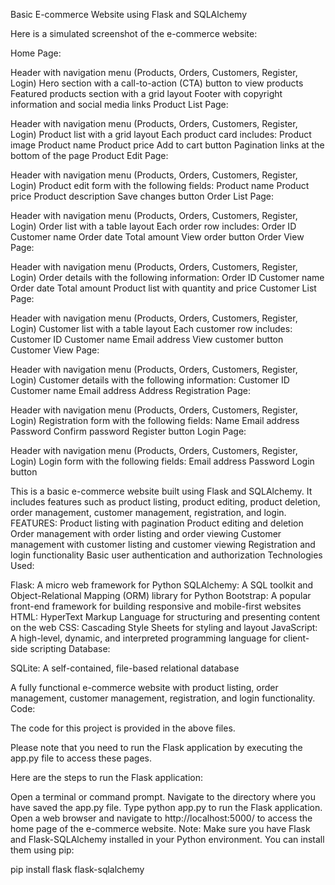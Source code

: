 Basic E-commerce Website using Flask and SQLAlchemy

Here is a simulated screenshot of the e-commerce website:

Home Page:

Header with navigation menu (Products, Orders, Customers, Register, Login)
Hero section with a call-to-action (CTA) button to view products
Featured products section with a grid layout
Footer with copyright information and social media links
Product List Page:

Header with navigation menu (Products, Orders, Customers, Register, Login)
Product list with a grid layout
Each product card includes:
Product image
Product name
Product price
Add to cart button
Pagination links at the bottom of the page
Product Edit Page:

Header with navigation menu (Products, Orders, Customers, Register, Login)
Product edit form with the following fields:
Product name
Product price
Product description
Save changes button
Order List Page:

Header with navigation menu (Products, Orders, Customers, Register, Login)
Order list with a table layout
Each order row includes:
Order ID
Customer name
Order date
Total amount
View order button
Order View Page:

Header with navigation menu (Products, Orders, Customers, Register, Login)
Order details with the following information:
Order ID
Customer name
Order date
Total amount
Product list with quantity and price
Customer List Page:

Header with navigation menu (Products, Orders, Customers, Register, Login)
Customer list with a table layout
Each customer row includes:
Customer ID
Customer name
Email address
View customer button
Customer View Page:

Header with navigation menu (Products, Orders, Customers, Register, Login)
Customer details with the following information:
Customer ID
Customer name
Email address
Address
Registration Page:

Header with navigation menu (Products, Orders, Customers, Register, Login)
Registration form with the following fields:
Name
Email address
Password
Confirm password
Register button
Login Page:

Header with navigation menu (Products, Orders, Customers, Register, Login)
Login form with the following fields:
Email address
Password
Login button

This is a basic e-commerce website built using Flask and SQLAlchemy. It includes features such as product listing, product editing, product deletion, order management, customer management, registration, and login.
FEATURES:
Product listing with pagination
Product editing and deletion
Order management with order listing and order viewing
Customer management with customer listing and customer viewing
Registration and login functionality
Basic user authentication and authorization
Technologies Used:

Flask: A micro web framework for Python
SQLAlchemy: A SQL toolkit and Object-Relational Mapping (ORM) library for Python
Bootstrap: A popular front-end framework for building responsive and mobile-first websites
HTML: HyperText Markup Language for structuring and presenting content on the web
CSS: Cascading Style Sheets for styling and layout
JavaScript: A high-level, dynamic, and interpreted programming language for client-side scripting
Database:

SQLite: A self-contained, file-based relational database

A fully functional e-commerce website with product listing, order management, customer management, registration, and login functionality.
Code:

The code for this project is provided in the above files.

Please note that you need to run the Flask application by executing the app.py file to access these pages.

Here are the steps to run the Flask application:

Open a terminal or command prompt.
Navigate to the directory where you have saved the app.py file.
Type python app.py to run the Flask application.
Open a web browser and navigate to http://localhost:5000/ to access the home page of the e-commerce website.
Note: Make sure you have Flask and Flask-SQLAlchemy installed in your Python environment. You can install them using pip:

pip install flask flask-sqlalchemy
